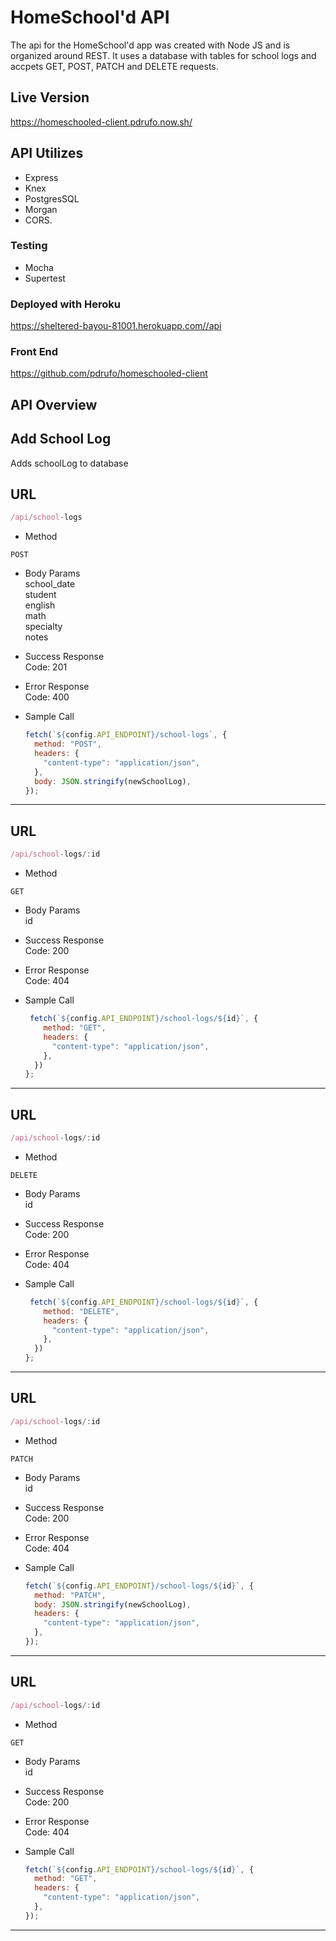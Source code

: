 # HomeSchool'd API

The api for the HomeSchool'd app was created with Node JS and is organized around REST. It uses a database with tables for school logs and accpets GET, POST, PATCH and DELETE requests.

## Live Version
https://homeschooled-client.pdrufo.now.sh/

## API Utilizes

- Express
- Knex
- PostgresSQL
- Morgan
- CORS.

### Testing

- Mocha
- Supertest

### Deployed with Heroku

https://sheltered-bayou-81001.herokuapp.com//api

### Front End

https://github.com/pdrufo/homeschooled-client

## API Overview

## Add School Log

Adds schoolLog to database

## URL

```javascript
/api/school-logs
```

- Method

```
POST
```

- Body Params\
  school_date\
  student\
  english\
  math\
  specialty\
  notes

- Success Response\
  Code: 201

- Error Response\
  Code: 400

- Sample Call
  ```javascript
  fetch(`${config.API_ENDPOINT}/school-logs`, {
    method: "POST",
    headers: {
      "content-type": "application/json",
    },
    body: JSON.stringify(newSchoolLog),
  });
  ```

---

## URL

```javascript
/api/school-logs/:id
```

- Method

```
GET
```

- Body Params\
  id

- Success Response\
  Code: 200

- Error Response\
  Code: 404

- Sample Call
  ```javascript
   fetch(`${config.API_ENDPOINT}/school-logs/${id}`, {
      method: "GET",
      headers: {
        "content-type": "application/json",
      },
    })
  };
  ```

---

## URL

```javascript
/api/school-logs/:id
```

- Method

```
DELETE
```

- Body Params\
  id

- Success Response\
  Code: 200

- Error Response\
  Code: 404

- Sample Call
  ```javascript
   fetch(`${config.API_ENDPOINT}/school-logs/${id}`, {
      method: "DELETE",
      headers: {
        "content-type": "application/json",
      },
    })
  };
  ```

---

## URL

```javascript
/api/school-logs/:id
```

- Method

```
PATCH
```

- Body Params\
  id

- Success Response\
  Code: 200

- Error Response\
  Code: 404

- Sample Call
  ```javascript
  fetch(`${config.API_ENDPOINT}/school-logs/${id}`, {
    method: "PATCH",
    body: JSON.stringify(newSchoolLog),
    headers: {
      "content-type": "application/json",
    },
  });
  ```

---

## URL

```javascript
/api/school-logs/:id
```

- Method

```
GET
```

- Body Params\
  id

- Success Response\
  Code: 200

- Error Response\
  Code: 404

- Sample Call
  ```javascript
  fetch(`${config.API_ENDPOINT}/school-logs/${id}`, {
    method: "GET",
    headers: {
      "content-type": "application/json",
    },
  });
  ```

---
